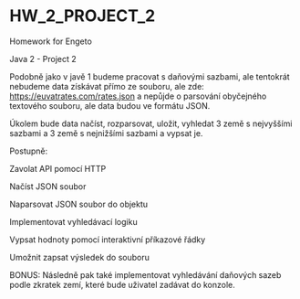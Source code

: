 # HW_2_PROJECT_2

Homework for Engeto

Java 2 - Project 2

Podobně jako v javě 1 budeme pracovat s daňovými sazbami, ale tentokrát nebudeme data získávat přímo ze souboru, ale zde: https://euvatrates.com/rates.json a nepůjde o parsování obyčejného textového souboru, ale data budou ve formátu JSON.

Úkolem bude data načíst, rozparsovat, uložit, vyhledat 3 země s nejvyššími sazbami a 3 země s nejnižšími sazbami a vypsat je.

Postupně:

Zavolat API pomocí HTTP

Načíst JSON soubor

Naparsovat JSON soubor do objektu

Implementovat vyhledávací logiku

Vypsat hodnoty pomocí interaktivní příkazové řádky

Umožnit zapsat výsledek do souboru

BONUS: Následně pak také implementovat vyhledávání daňových sazeb podle zkratek zemí, které bude uživatel zadávat do konzole.
